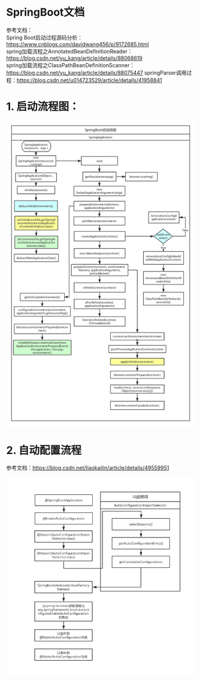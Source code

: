 # SpringBoot文档

参考文档：  
Spring Boot启动过程源码分析：https://www.cnblogs.com/davidwang456/p/9172685.html  
spring加载流程之AnnotatedBeanDefinitionReader：https://blog.csdn.net/yu_kang/article/details/88068619  
spring加载流程之ClassPathBeanDefinitionScanner：https://blog.csdn.net/yu_kang/article/details/88075447
springParser调用过程：https://blog.csdn.net/u014723529/article/details/41958841

# 1. 启动流程图：  

![](./source/springBootrap.png)

# 2. 自动配置流程
参考文档：https://blog.csdn.net/liaokailin/article/details/49559951  

![](./source/springBoot-autoConfig.jpg)
